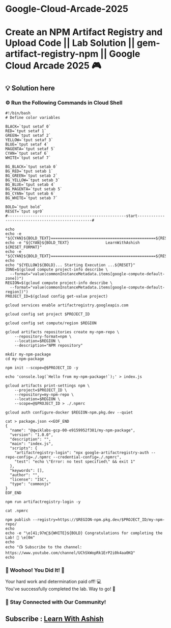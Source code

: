 # Google-Cloud-Arcade-2025

# Create an NPM Artifact Registry and Upload Code || Lab Solution || gem-artifact-registry-npm || Google Cloud Arcade 2025 🎮

## 💡 Solution here

### ⚙️ Run the Following Commands in Cloud Shell

```
#!/bin/bash
# Define color variables

BLACK=`tput setaf 0`
RED=`tput setaf 1`
GREEN=`tput setaf 2`
YELLOW=`tput setaf 3`
BLUE=`tput setaf 4`
MAGENTA=`tput setaf 5`
CYAN=`tput setaf 6`
WHITE=`tput setaf 7`

BG_BLACK=`tput setab 0`
BG_RED=`tput setab 1`
BG_GREEN=`tput setab 2`
BG_YELLOW=`tput setab 3`
BG_BLUE=`tput setab 4`
BG_MAGENTA=`tput setab 5`
BG_CYAN=`tput setab 6`
BG_WHITE=`tput setab 7`

BOLD=`tput bold`
RESET=`tput sgr0`
#----------------------------------------------------start--------------------------------------------------#

echo
echo -e "${CYAN}${BOLD_TEXT}==============================================${RESET_FORMAT}"
echo -e "${CYAN}${BOLD_TEXT}                LearnWithAshish               ${RESET_FORMAT}"
echo -e "${CYAN}${BOLD_TEXT}==============================================${RESET_FORMAT}"
echo
echo "${YELLOW}${BOLD}... Starting Execution ...${RESET}"
ZONE=$(gcloud compute project-info describe \
  --format="value(commonInstanceMetadata.items[google-compute-default-zone])")
REGION=$(gcloud compute project-info describe \
  --format="value(commonInstanceMetadata.items[google-compute-default-region])")
PROJECT_ID=$(gcloud config get-value project)

gcloud services enable artifactregistry.googleapis.com

gcloud config set project $PROJECT_ID

gcloud config set compute/region $REGION

gcloud artifacts repositories create my-npm-repo \
    --repository-format=npm \
    --location=$REGION \
    --description="NPM repository"

mkdir my-npm-package
cd my-npm-package

npm init --scope=@$PROJECT_ID -y

echo 'console.log(`Hello from my-npm-package!`);' > index.js

gcloud artifacts print-settings npm \
    --project=$PROJECT_ID \
    --repository=my-npm-repo \
    --location=$REGION \
    --scope=@$PROJECT_ID > ./.npmrc

gcloud auth configure-docker $REGION-npm.pkg.dev --quiet

cat > package.json <<EOF_END
{
  "name": "@qwiklabs-gcp-00-e9159952f381/my-npm-package",
  "version": "1.0.0",
  "description": "",
  "main": "index.js",
  "scripts": {
    "artifactregistry-login": "npx google-artifactregistry-auth --repo-config=./.npmrc --credential-config=./.npmrc",
    "test": "echo \"Error: no test specified\" && exit 1"
  },
  "keywords": [],
  "author": "",
  "license": "ISC",
  "type": "commonjs"
}
EOF_END

npm run artifactregistry-login -y

cat .npmrc

npm publish --registry=https://$REGION-npm.pkg.dev/$PROJECT_ID/my-npm-repo/
echo
echo -e "\e[41;97m🎉${WHITE}${BOLD} Congratulations for completing the Lab! 🎉 \e[0m"
echo
echo "📺 Subscribe to the channel: https://www.youtube.com/channel/UChSkWopRk1ErP2i0k4aa0KQ"
echo

```

### 🎉 Woohoo! You Did It! 🎉

Your hard work and determination paid off! 💻  
You've successfully completed the lab. Way to go! 🚀  

### 💬 Stay Connected with Our Community!


## Subscribe :  [Learn With Ashish](https://www.youtube.com/channel/UChSkWopRk1ErP2i0k4aa0KQ)
